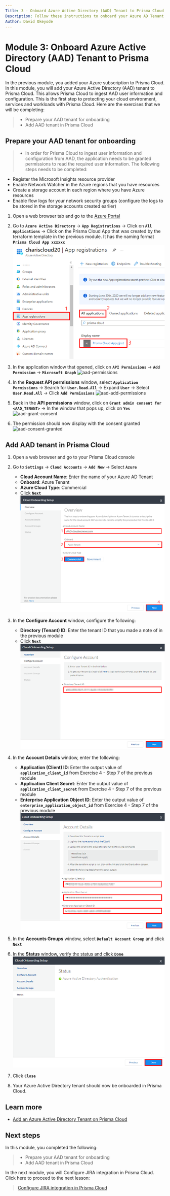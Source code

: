 ```yaml
---
Title: 3 - Onboard Azure Active Directory (AAD) Tenant to Prisma Cloud
Description: Follow these instructions to onboard your Azure AD Tenant to Prisma Cloud
Author: David Okeyode
---
```


# Module 3: Onboard Azure Active Directory (AAD) Tenant to Prisma Cloud

In the previous module, you added your Azure subscription to Prisma Cloud. In this module, you will add your Azure Active Directory (AAD) tenant to Prisma Cloud. This allows Prisma Cloud to ingest AAD user information and configuration. This is the first step to protecting your cloud environment, services and workloads with Prisma Cloud. Here are the exercises that we will be completing:

> * Prepare your AAD tenant for onboarding
> * Add AAD tenant in Prisma Cloud
## Prepare your AAD tenant for onboarding
>* In order for Prisma Cloud to ingest user information and configuration from AAD, the application needs to be granted permissions to read the required user information. The following steps needs to be completed:
   * Register the Microsoft Insights resource provider
   * Enable Network Watcher in the Azure regions that you have resources
   * Create a storage account in each region where you have Azure resources
   * Enable flow logs for your network security groups (configure the logs to be stored in the storage accounts created earlier)

1. Open a web browser tab and go to the [Azure Portal](https://portal.azure.com) 

2. Go to **`Azure Active Directory`** → **`App Registrations`** → Click on **`All Applications`** → Click on the Prisma Cloud App that was created by the terraform template in the previous module. It has the naming format **`Prisma Cloud App xxxxxx`** 
![aad-app](../images/3-aad-app.png)

3. In the application window that opened, click on **`API Permissions`** → **`Add Permission`** → **`Microsoft Graph`**
![aad-permissions](../images/1-aad-permissions.png)

4. In the **Request API permissions** window, select **`Application Permissions`** → Search for **`User.Read.All`** → Expand **`User`** → Select **`User.Read.All`** → Click **`Add Permissions`**
![aad-add-permissions](../images/1-aad-add-permissions.png)

5. Back in the **API permissions** window, click on **`Grant admin consent for <AAD_TENANT>`** → In the window that pops up, click on **`Yes`**
![aad-grant-consent](../images/1-aad-grant-consent.png)

6. The permission should now display with the consent granted
![aad-consent-granted](../images/1-aad-consent-granted.png)
## Add AAD tenant in Prisma Cloud
1. Open a web browser and go to your Prisma Cloud console 
2. Go to **`Settings`** → **`Cloud Accounts`** → **`Add New`** → Select **`Azure`** 
   * **Cloud Account Name**: Enter the name of your Azure AD Tenant
   * **Onboard**: Azure Tenant
   * **Azure Cloud Type**: Commercial
   * Click **`Next`**
![prisma-aad-add](../images/3-prisma-aad-add.png)

3. In the **Configure Account** window, configure the following:
   * **Directory (Tenant) ID**: Enter the tenant ID that you made a note of in the previous module
   * Click **`Next`**
![aad-tenant-id](../images/3-aad-tenant-id.png)

4. In the **Account Details** window, enter the following:
   * **Application (Client) ID**: Enter the output value of **`application_client_id`** from Exercise 4 - Step 7 of the previous module
   * **Application Client Secret**: Enter the output value of **`application_client_secret`** from Exercise 4 - Step 7 of the previous module
   * **Enterprise Application Object ID**: Enter the output value of **`enterprise_application_object_id`** from Exercise 4 - Step 7 of the previous module
   ![prisma-account-details-b](../images/3-prisma-account-details-b.png)

5. In the **Accounts Groups** window, select **`Default Account Group`** and click **`Next`**

10. In the **Status** window, verify the status and click **`Done`**
![prisma-aad-status](../images/3-prisma-aad-status.png)

11. Click **`Close`**

12. Your Azure Active Directory tenant should now be onboarded in Prisma Cloud.

## Learn more
* [Add an Azure Active Directory Tenant on Prisma Cloud](https://docs.paloaltonetworks.com/prisma/prisma-cloud/prisma-cloud-admin/connect-your-cloud-platform-to-prisma-cloud/onboard-your-azure-account/add-azure-active-directory-on-prisma-cloud.html)
## Next steps
In this module, you completed the following:
> * Prepare your AAD tenant for onboarding
> * Add AAD tenant in Prisma Cloud

In the next module, you will Configure JIRA integration in Prisma Cloud. Click here to proceed to the next lesson:
> [Configure JIRA integration in Prisma Cloud](4-jira-integration.md)
